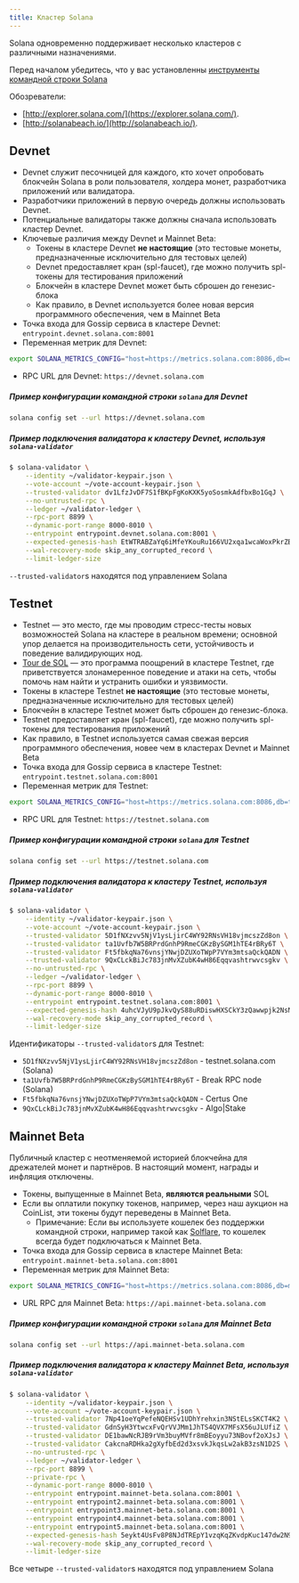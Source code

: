 ```yaml
---
title: Кластер Solana
---
```


Solana одновременно поддерживает несколько кластеров с различными назначениями.

Перед началом убедитесь, что у вас установленны [инструменты командной строки Solana](cli/install-solana-cli-tools.md)

Обозреватели:

- [http://explorer.solana.com/](https://explorer.solana.com/).
- [http://solanabeach.io/](http://solanabeach.io/).

## Devnet

- Devnet служит песочницей для каждого, кто хочет опробовать блокчейн Solana в роли пользователя, холдера монет, разработчика приложений или валидатора.
- Разработчики приложений в первую очередь должны использовать Devnet.
- Потенциальные валидаторы также должны сначала использовать кластер Devnet.
- Ключевые различия между Devnet и Mainnet Beta:
  - Токены в кластере Devnet **не настоящие** (это тестовые монеты, предназначенные исключительно для тестовых целей)
  - Devnet предоставляет кран (spl-faucet), где можно получить spl-токены для тестирования приложений
  - Блокчейн в кластере Devnet может быть сброшен до генезис-блока
  - Как правило, в Devnet используется более новая версия программного обеспечения, чем в Mainnet Beta
- Точка входа для Gossip сервиса в кластере Devnet: `entrypoint.devnet.solana.com:8001`
- Переменная метрик для Devnet:

```bash
export SOLANA_METRICS_CONFIG="host=https://metrics.solana.com:8086,db=devnet,u=scratch_writer,p=topsecret"
```

- RPC URL для Devnet: `https://devnet.solana.com`

##### Пример конфигурации командной строки `solana` для Devnet

```bash
solana config set --url https://devnet.solana.com
```

##### Пример подключения валидатора к кластеру Devnet, используя `solana-validator`

```bash
$ solana-validator \
    --identity ~/validator-keypair.json \
    --vote-account ~/vote-account-keypair.json \
    --trusted-validator dv1LfzJvDF7S1fBKpFgKoKXK5yoSosmkAdfbxBo1GqJ \
    --no-untrusted-rpc \
    --ledger ~/validator-ledger \
    --rpc-port 8899 \
    --dynamic-port-range 8000-8010 \
    --entrypoint entrypoint.devnet.solana.com:8001 \
    --expected-genesis-hash EtWTRABZaYq6iMfeYKouRu166VU2xqa1wcaWoxPkrZBG \
    --wal-recovery-mode skip_any_corrupted_record \
    --limit-ledger-size
```

`--trusted-validator`s находятся под управлением Solana

## Testnet

- Testnet — это место, где мы проводим стресс-тесты новых возможностей Solana на кластере в реальном времени; основной упор делается на производительность сети, устойчивость и поведение валидирующих нод.
- [Tour de SOL](tour-de-sol.md) — это программа поощрений в кластере Testnet, где приветствуется злонамеренное поведение и атаки на сеть, чтобы помочь нам найти и устранить ошибки и уязвимости.
- Токены в кластере Testnet **не настоящие** (это тестовые монеты, предназначенные исключительно для тестовых целей)
- Блокчейн в кластере Testnet может быть сброшен до генезис-блока.
- Testnet предоставляет кран (spl-faucet), где можно получить spl-токены для тестирования приложений
- Как правило, в Testnet используется самая свежая версия программного обеспечения, новее чем в кластерах Devnet и Mainnet Beta
- Точка входа для Gossip сервиса в кластере Testnet: `entrypoint.testnet.solana.com:8001`
- Переменная метрик для Testnet:

```bash
export SOLANA_METRICS_CONFIG="host=https://metrics.solana.com:8086,db=tds,u=testnet_write,p=c4fa841aa918bf8274e3e2a44d77568d9861b3ea"
```

- RPC URL для Testnet: `https://testnet.solana.com`

##### Пример конфигурации командной строки `solana` для Testnet

```bash
solana config set --url https://testnet.solana.com
```

##### Пример подключения валидатора к кластеру Testnet, используя `solana-validator`

```bash
$ solana-validator \
    --identity ~/validator-keypair.json \
    --vote-account ~/vote-account-keypair.json \
    --trusted-validator 5D1fNXzvv5NjV1ysLjirC4WY92RNsVH18vjmcszZd8on \
    --trusted-validator ta1Uvfb7W5BRPrdGnhP9RmeCGKzBySGM1hTE4rBRy6T \
    --trusted-validator Ft5fbkqNa76vnsjYNwjDZUXoTWpP7VYm3mtsaQckQADN \
    --trusted-validator 9QxCLckBiJc783jnMvXZubK4wH86Eqqvashtrwvcsgkv \
    --no-untrusted-rpc \
    --ledger ~/validator-ledger \
    --rpc-port 8899 \
    --dynamic-port-range 8000-8010 \
    --entrypoint entrypoint.testnet.solana.com:8001 \
    --expected-genesis-hash 4uhcVJyU9pJkvQyS88uRDiswHXSCkY3zQawwpjk2NsNY \
    --wal-recovery-mode skip_any_corrupted_record \
    --limit-ledger-size
```

Идентификаторы `--trusted-validator`s для Testnet:

- `5D1fNXzvv5NjV1ysLjirC4WY92RNsVH18vjmcszZd8on` - testnet.solana.com (Solana)
- `ta1Uvfb7W5BRPrdGnhP9RmeCGKzBySGM1hTE4rBRy6T` - Break RPC node (Solana)
- `Ft5fbkqNa76vnsjYNwjDZUXoTWpP7VYm3mtsaQckQADN` - Certus One
- `9QxCLckBiJc783jnMvXZubK4wH86Eqqvashtrwvcsgkv` - Algo|Stake

## Mainnet Beta

Публичный кластер с неотменяемой историей блокчейна для дрежателей монет и партнёров. В настоящий момент, награды и инфляция отключены.

- Токены, выпущенные в Mainnet Beta, **являются реальными** SOL
- Если вы оплатили покупку токенов, например, через наш аукцион на CoinList, эти токены будут переведены в Mainnet Beta.
  - Примечание: Если вы используете кошелек без поддержки командной строки, например такой как [Solflare](wallet-guide/solflare.md), то кошелек всегда будет подключаться к Mainnet Beta.
- Точка входа для Gossip сервиса в кластере Mainnet Beta: `entrypoint.mainnet-beta.solana.com:8001`
- Переменная метрик для Mainnet Beta:

```bash
export SOLANA_METRICS_CONFIG="host=https://metrics.solana.com:8086,db=mainnet-beta,u=mainnet-beta_write,p=password"
```

- URL RPC для Mainnet Beta: `https://api.mainnet-beta.solana.com`

##### Пример конфигурации командной строки `solana` для Mainnet Beta

```bash
solana config set --url https://api.mainnet-beta.solana.com
```

##### Пример подключения валидатора к кластеру Mainnet Beta, используя `solana-validator`

```bash
$ solana-validator \
    --identity ~/validator-keypair.json \
    --vote-account ~/vote-account-keypair.json \
    --trusted-validator 7Np41oeYqPefeNQEHSv1UDhYrehxin3NStELsSKCT4K2 \
    --trusted-validator GdnSyH3YtwcxFvQrVVJMm1JhTS4QVX7MFsX56uJLUfiZ \
    --trusted-validator DE1bawNcRJB9rVm3buyMVfr8mBEoyyu73NBovf2oXJsJ \
    --trusted-validator CakcnaRDHka2gXyfbEd2d3xsvkJkqsLw2akB3zsN1D2S \
    --no-untrusted-rpc \
    --ledger ~/validator-ledger \
    --rpc-port 8899 \
    --private-rpc \
    --dynamic-port-range 8000-8010 \
    --entrypoint entrypoint.mainnet-beta.solana.com:8001 \
    --entrypoint entrypoint2.mainnet-beta.solana.com:8001 \
    --entrypoint entrypoint3.mainnet-beta.solana.com:8001 \
    --entrypoint entrypoint4.mainnet-beta.solana.com:8001 \
    --entrypoint entrypoint5.mainnet-beta.solana.com:8001 \
    --expected-genesis-hash 5eykt4UsFv8P8NJdTREpY1vzqKqZKvdpKuc147dw2N9d \
    --wal-recovery-mode skip_any_corrupted_record \
    --limit-ledger-size
```

Все четыре `--trusted-validator`s находятся под управлением Solana
